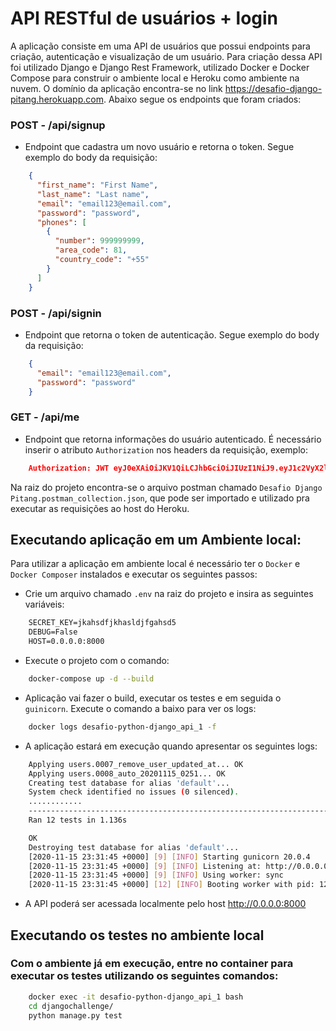 # API RESTful de usuários + login

A aplicação consiste em uma API de usuários que possui endpoints para criação, autenticação e visualização de um usuário. Para criação dessa API foi utilizado Django e Django Rest Framework, utilizado Docker e Docker Compose para construir o ambiente local e Heroku como ambiente na nuvem. O domínio da aplicação encontra-se no link https://desafio-django-pitang.herokuapp.com. Abaixo segue os endpoints que foram criados:
 

### POST - /api/signup

* Endpoint que cadastra um novo usuário e retorna o token. Segue exemplo do body da requisição:

```json
    {
      "first_name": "First Name",
      "last_name": "Last name",
      "email": "email123@email.com",
      "password": "password",
      "phones": [
        {
          "number": 999999999,
          "area_code": 81,
          "country_code": "+55"
        }
      ]
    }
```

### POST - /api/signin
* Endpoint que retorna o token de autenticação. Segue exemplo do body da requisição:

```json
    {
      "email": "email123@email.com",
      "password": "password"
    }
```

### GET - /api/me 
* Endpoint que retorna informações do usuário autenticado. É necessário inserir o atributo ``Authorization`` nos headers da requisição, exemplo:

```json
    Authorization: JWT eyJ0eXAiOiJKV1QiLCJhbGciOiJIUzI1NiJ9.eyJ1c2VyX2lkIjoxLCJ1c2VybmFtZSI6Im....
```

Na raiz do projeto encontra-se o arquivo postman chamado ``Desafio Django Pitang.postman_collection.json``, que pode ser importado e utilizado pra executar as requisições ao host do Heroku.





## Executando aplicação em um Ambiente local:

Para utilizar a aplicação em ambiente local é necessário ter o ``Docker`` e ``Docker Composer`` instalados e executar os seguintes passos:

* Crie um arquivo chamado ``.env`` na raiz do projeto e insira as seguintes variáveis:

```txt
    SECRET_KEY=jkahsdfjkhasldjfgahsd5
    DEBUG=False
    HOST=0.0.0.0:8000
```

* Execute o projeto com o comando:

```sh
    docker-compose up -d --build
```
* Aplicação vai fazer o build, executar os testes e em seguida o ``guinicorn``. Execute o comando a baixo para ver os logs:

```sh
    docker logs desafio-python-django_api_1 -f
```

* A aplicação estará em execução quando apresentar os seguintes logs:

```sh
    Applying users.0007_remove_user_updated_at... OK
    Applying users.0008_auto_20201115_0251... OK
    Creating test database for alias 'default'...
    System check identified no issues (0 silenced).
    ............
    ----------------------------------------------------------------------
    Ran 12 tests in 1.136s

    OK
    Destroying test database for alias 'default'...
    [2020-11-15 23:31:45 +0000] [9] [INFO] Starting gunicorn 20.0.4
    [2020-11-15 23:31:45 +0000] [9] [INFO] Listening at: http://0.0.0.0:8000 (9)
    [2020-11-15 23:31:45 +0000] [9] [INFO] Using worker: sync
    [2020-11-15 23:31:45 +0000] [12] [INFO] Booting worker with pid: 12

```

* A API poderá ser acessada localmente pelo host http://0.0.0.0:8000

## Executando os testes no ambiente local

### Com o ambiente já em execução, entre no container para executar os testes utilizando os seguintes comandos:

```sh
    docker exec -it desafio-python-django_api_1 bash
    cd djangochallenge/
    python manage.py test
```



